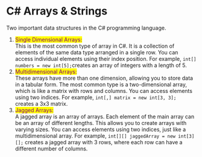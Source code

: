 # C# Arrays & Strings

Two important data structures in the C# programming language.



1. <mark style="color:purple;">Single Dimensional Arrays:</mark> \
   This is the most common type of array in C#. It is a collection of elements of the same data type arranged in a single row. You can access individual elements using their index position. For example, `int[] numbers = new int[5];`creates an array of integers with a length of 5.
2. <mark style="color:purple;">Multidimensional Arrays:</mark> \
   These arrays have more than one dimension, allowing you to store data in a tabular form. The most common type is a two-dimensional array, which is like a matrix with rows and columns. You can access elements using two indices. For example, `int[,] matrix = new int[3, 3];` creates a 3x3 matrix.
3. <mark style="color:purple;">Jagged Arrays:</mark> \
   A jagged array is an array of arrays. Each element of the main array can be an array of different lengths. This allows you to create arrays with varying sizes. You can access elements using two indices, just like a multidimensional array. For example, `int[][] jaggedArray = new int[3][];` creates a jagged array with 3 rows, where each row can have a different number of columns.
